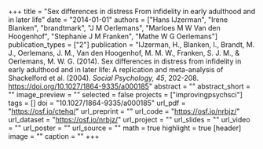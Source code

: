 +++
title = "Sex differences in distress From infidelity in early adulthood and in later life"
date = "2014-01-01"
authors = ["Hans IJzerman", "Irene Blanken", "brandtmark", "J M Oerlemans", "Marloes M W Van den Hoogenhof", "Stephanie J M Franken", "Mathe W G Oerlemans"]
publication_types = ["2"]
publication = "IJzerman, H., Blanken, I., Brandt, M. J., Oerlemans, J. M., Van den Hoogenhof, M. M. W., Franken, S. J. M., & Oerlemans, M. W. G. (2014). Sex differences in distress from infidelity in early adulthood and in later life: A replication and meta-analysis of Shackelford et al. (2004). *Social Psychology, 45*, 202-208. https://doi.org/10.1027/1864-9335/a000185"
abstract = ""
abstract_short = ""
image_preview = ""
selected = false
projects = ["improvingpsychsci"]
tags = []
doi = "10.1027/1864-9335/a000185"
url_pdf = "https://osf.io/ctehq/"
url_preprint = ""
url_code = "https://osf.io/nrbjz/"
url_dataset = "https://osf.io/nrbjz/"
url_project = ""
url_slides = ""
url_video = ""
url_poster = ""
url_source = ""
math = true
highlight = true
[header]
image = ""
caption = ""
+++
